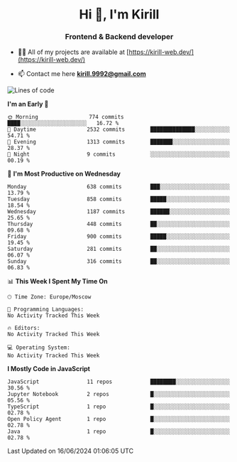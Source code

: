 <h1 align="center">Hi 👋, I'm Kirill</h1>
<h3 align="center">Frontend & Backend developer</h3>

- 👨‍💻 All of my projects are available at [https://kirill-web.dev/](https://kirill-web.dev/)

- 📫 Contact me here **kirill.9992@gmail.com**











<!--START_SECTION:waka-->
![Lines of code](https://img.shields.io/badge/From%20Hello%20World%20I%27ve%20Written-4.6%20million%20lines%20of%20code-blue)

**I'm an Early 🐤** 

```text
🌞 Morning                774 commits         ████░░░░░░░░░░░░░░░░░░░░░   16.72 % 
🌆 Daytime                2532 commits        ██████████████░░░░░░░░░░░   54.71 % 
🌃 Evening                1313 commits        ███████░░░░░░░░░░░░░░░░░░   28.37 % 
🌙 Night                  9 commits           ░░░░░░░░░░░░░░░░░░░░░░░░░   00.19 % 
```
📅 **I'm Most Productive on Wednesday** 

```text
Monday                   638 commits         ███░░░░░░░░░░░░░░░░░░░░░░   13.79 % 
Tuesday                  858 commits         █████░░░░░░░░░░░░░░░░░░░░   18.54 % 
Wednesday                1187 commits        ██████░░░░░░░░░░░░░░░░░░░   25.65 % 
Thursday                 448 commits         ██░░░░░░░░░░░░░░░░░░░░░░░   09.68 % 
Friday                   900 commits         █████░░░░░░░░░░░░░░░░░░░░   19.45 % 
Saturday                 281 commits         ██░░░░░░░░░░░░░░░░░░░░░░░   06.07 % 
Sunday                   316 commits         ██░░░░░░░░░░░░░░░░░░░░░░░   06.83 % 
```


📊 **This Week I Spent My Time On** 

```text
🕑︎ Time Zone: Europe/Moscow

💬 Programming Languages: 
No Activity Tracked This Week

🔥 Editors: 
No Activity Tracked This Week

💻 Operating System: 
No Activity Tracked This Week
```

**I Mostly Code in JavaScript** 

```text
JavaScript               11 repos            ████████░░░░░░░░░░░░░░░░░   30.56 % 
Jupyter Notebook         2 repos             █░░░░░░░░░░░░░░░░░░░░░░░░   05.56 % 
TypeScript               1 repo              █░░░░░░░░░░░░░░░░░░░░░░░░   02.78 % 
Open Policy Agent        1 repo              █░░░░░░░░░░░░░░░░░░░░░░░░   02.78 % 
Java                     1 repo              █░░░░░░░░░░░░░░░░░░░░░░░░   02.78 % 
```




 Last Updated on 16/06/2024 01:06:05 UTC
<!--END_SECTION:waka-->

